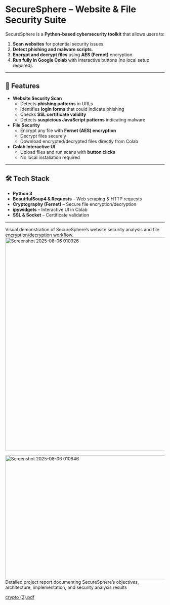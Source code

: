 # SecureSphere – Website & File Security Suite

SecureSphere is a **Python-based cybersecurity toolkit** that allows users to:
1. **Scan websites** for potential security issues.
2. **Detect phishing and malware scripts**.
3. **Encrypt and decrypt files** using **AES (Fernet)** encryption.
4. **Run fully in Google Colab** with interactive buttons (no local setup required).

---

## 🚀 Features
- **Website Security Scan**
  - Detects **phishing patterns** in URLs
  - Identifies **login forms** that could indicate phishing
  - Checks **SSL certificate validity**
  - Detects **suspicious JavaScript patterns** indicating malware
- **File Security**
  - Encrypt any file with **Fernet (AES) encryption**
  - Decrypt files securely
  - Download encrypted/decrypted files directly from Colab
- **Colab Interactive UI**
  - Upload files and run scans with **button clicks**
  - No local installation required

---

## 🛠️ Tech Stack
- **Python 3**
- **BeautifulSoup4 & Requests** – Web scraping & HTTP requests
- **Cryptography (Fernet)** – Secure file encryption/decryption
- **ipywidgets** – Interactive UI in Colab
- **SSL & Socket** – Certificate validation

---
Visual demonstration of SecureSphere’s website security analysis and file encryption/decryption workflow.
<img width="821" height="675" alt="Screenshot 2025-08-06 010926" src="https://github.com/user-attachments/assets/9464e130-8a1a-40f5-850a-43ce1178ea3d" />

<img width="1011" height="392" alt="Screenshot 2025-08-06 010846" src="https://github.com/user-attachments/assets/2c47da5b-37ed-4900-a722-5f09d0de7868" />
Detailed project report documenting SecureSphere’s objectives, architecture, implementation, and security analysis results

[crypto (2).pdf](https://github.com/user-attachments/files/21606155/crypto.2.pdf)

